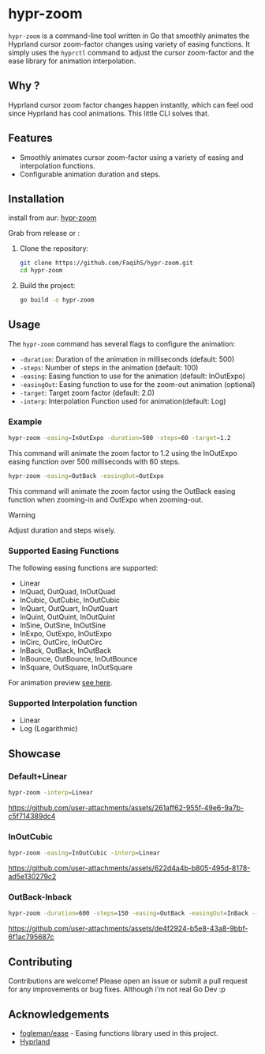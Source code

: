 # hypr-zoom

`hypr-zoom` is a command-line tool written in Go that smoothly animates the Hyprland cursor zoom-factor changes using variety of easing functions.
It simply uses the `hyprctl` command to adjust the cursor zoom-factor and the ease library for animation interpolation.

## Why ? 
Hyprland cursor zoom factor changes happen instantly, which can feel ood since Hyprland has cool animations. This little CLI solves that.

## Features

- Smoothly animates cursor zoom-factor using a variety of easing and interpolation functions.
- Configurable animation duration and steps.

## Installation
install from aur: [hypr-zoom](https://aur.archlinux.org/packages/hypr-zoom)

Grab from release or :
1. Clone the repository:
    ```sh
    git clone https://github.com/FaqihS/hypr-zoom.git
    cd hypr-zoom
    ```

2. Build the project:
    ```sh
    go build -o hypr-zoom
    ```

## Usage

The `hypr-zoom` command has several flags to configure the animation:

- `-duration`: Duration of the animation in milliseconds (default: 500)
- `-steps`: Number of steps in the animation (default: 100)
- `-easing`: Easing function to use for the animation (default: InOutExpo)
- `-easingOut`: Easing function to use for the zoom-out animation (optional)
- `-target`: Target zoom factor (default: 2.0)
- `-interp`: Interpolation Function used for animation(default: Log)

### Example

```sh
hypr-zoom -easing=InOutExpo -duration=500 -steps=60 -target=1.2
```

This command will animate the zoom factor to 1.2 using the InOutExpo easing function over 500 milliseconds with 60 steps.

```sh
hypr-zoom -easing=OutBack -easingOut=OutExpo 
```

This command will animate the zoom factor using the OutBack easing function when zooming-in and OutExpo when zooming-out.

> [!WARNING]  
> Adjust duration and steps wisely.

### Supported Easing Functions
The following easing functions are supported:

- Linear
- InQuad, OutQuad, InOutQuad
- InCubic, OutCubic, InOutCubic
- InQuart, OutQuart, InOutQuart
- InQuint, OutQuint, InOutQuint
- InSine, OutSine, InOutSine
- InExpo, OutExpo, InOutExpo
- InCirc, OutCirc, InOutCirc
- InBack, OutBack, InOutBack
- InBounce, OutBounce, InOutBounce
- InSquare, OutSquare, InOutSquare

For animation preview [see here](https://github.com/fogleman/ease). 

### Supported Interpolation function
- Linear
- Log (Logarithmic)

## Showcase
### Default+Linear
```sh
hypr-zoom -interp=Linear
```
https://github.com/user-attachments/assets/261aff62-955f-49e6-9a7b-c5f714389dc4
### InOutCubic
```sh
hypr-zoom -easing=InOutCubic -interp=Linear
```
https://github.com/user-attachments/assets/622d4a4b-b805-495d-8178-ad5e130279c2
### OutBack-Inback
```sh
hypr-zoom -duration=600 -steps=150 -easing=OutBack -easingOut=InBack -interp=Linear
```
https://github.com/user-attachments/assets/de4f2924-b5e8-43a8-9bbf-6f1ac795687c




## Contributing
Contributions are welcome! Please open an issue or submit a pull request for any improvements or bug fixes. Although i'm not real Go Dev :p

## Acknowledgements
- [fogleman/ease](https://github.com/fogleman/ease) - Easing functions library used in this project.
- [Hyprland](https://hyprland.org) 
